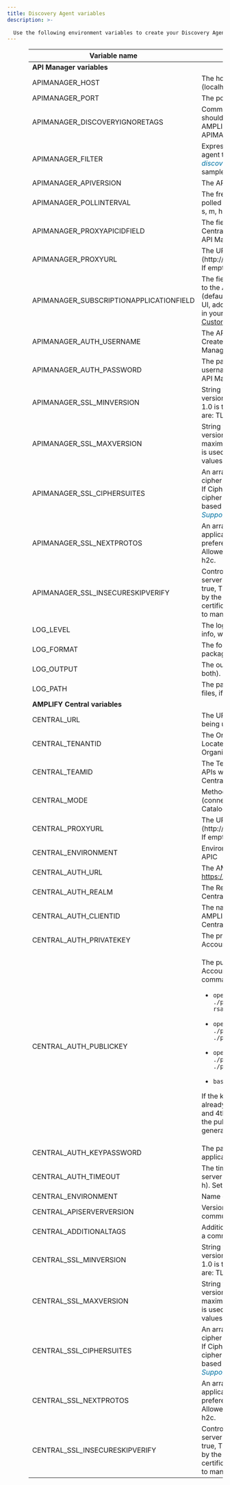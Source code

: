```yaml
---
title: Discovery Agent variables
description: >-
  
  Use the following environment variables to create your Discovery Agent env_vars file. for additional information, see Deploy your agents.
---
```

<table style="width: 90%;mc-table-style: url('../Resources/TableStyles/SynchTableStyle_noshade.css');margin-left: auto;margin-right: 0;" class="TableStyle-SynchTableStyle_interop" cellspacing="0">
            <col class="TableStyle-SynchTableStyle_interop-Column-Column1" style="width: 304px;" />
            <col class="TableStyle-SynchTableStyle_interop-Column-Column1" style="width: 214px;" />
            <thead>
                <tr class="TableStyle-SynchTableStyle_interop-Head-Header1">
                    <th class="TableStyle-SynchTableStyle_interop-HeadE-Column1-Header1"><strong>Variable name</strong>
                    </th>
                    <th class="TableStyle-SynchTableStyle_interop-HeadD-Column1-Header1"><strong>Description</strong>
                    </th>
                </tr>
            </thead>
            <tbody>
                <tr class="TableStyle-SynchTableStyle_interop-Body-Body2">
                    <td class="TableStyle-SynchTableStyle_interop-BodyD-Column1-Body2" colspan="2"><strong>API Manager variables</strong>
                    </td>
                </tr>
                <tr class="TableStyle-SynchTableStyle_interop-Body-Body2">
                    <td class="TableStyle-SynchTableStyle_interop-BodyE-Column1-Body2">APIMANAGER_HOST</td>
                    <td class="TableStyle-SynchTableStyle_interop-BodyD-Column1-Body2">The host API Manager is running on (localhost).</td>
                </tr>
                <tr class="TableStyle-SynchTableStyle_interop-Body-Body2">
                    <td class="TableStyle-SynchTableStyle_interop-BodyE-Column1-Body2">APIMANAGER_PORT</td>
                    <td class="TableStyle-SynchTableStyle_interop-BodyD-Column1-Body2">The port API Manager is listening on.</td>
                </tr>
                <tr class="TableStyle-SynchTableStyle_interop-Body-Body2">
                    <td class="TableStyle-SynchTableStyle_interop-BodyE-Column1-Body2">APIMANAGER_DISCOVERYIGNORETAGS</td>
                    <td class="TableStyle-SynchTableStyle_interop-BodyD-Column1-Body2">Comma-separated blacklist of tags that should not be on a Proxy before sending to AMPLIFY Central. Take precedence over APIMANAGER_FILTER</td>
                </tr>
                <tr class="TableStyle-SynchTableStyle_interop-Body-Body2">
                    <td class="TableStyle-SynchTableStyle_interop-BodyE-Column1-Body2"><a name="APIMANAGER_FILTER"></a>APIMANAGER_FILTER</td>
                    <td class="TableStyle-SynchTableStyle_interop-BodyD-Column1-Body2">Expression to filter the API you want the agent to discover. See <MadCap:xref href="Filtering APIs to be discovered.htm"><span style="color: #0073a5;" class="mcFormatColor"><i>Filtering APIs to be discovered</i></span></MadCap:xref> for conditional expression samples. </td>
                </tr>
                <tr class="TableStyle-SynchTableStyle_interop-Body-Body2">
                    <td class="TableStyle-SynchTableStyle_interop-BodyE-Column1-Body2">APIMANAGER_APIVERSION</td>
                    <td class="TableStyle-SynchTableStyle_interop-BodyD-Column1-Body2">The API version of the API Manager (1.3).</td>
                </tr>
                <tr class="TableStyle-SynchTableStyle_interop-Body-Body2">
                    <td class="TableStyle-SynchTableStyle_interop-BodyE-Column1-Body2">APIMANAGER_POLLINTERVAL</td>
                    <td class="TableStyle-SynchTableStyle_interop-BodyD-Column1-Body2">The frequency in which API Manager is polled for new endpoints (default=ns, us, ms, s, m, h). Set to <strong>30s</strong>.</td>
                </tr>
                <tr class="TableStyle-SynchTableStyle_interop-Body-Body2">
                    <td class="TableStyle-SynchTableStyle_interop-BodyE-Column1-Body2"><a name="APIMANAGER_PROXYAPICIDFIELD"></a>APIMANAGER_PROXYAPICIDFIELD</td>
                    <td class="TableStyle-SynchTableStyle_interop-BodyD-Column1-Body2">The field name used to store AMPLIFY Central identifier for the frontend proxy in API Manager.</td>
                </tr>
                <tr class="TableStyle-SynchTableStyle_interop-Body-Body2">
                    <td class="TableStyle-SynchTableStyle_interop-BodyE-Column1-Body2">APIMANAGER_PROXYURL</td>
                    <td class="TableStyle-SynchTableStyle_interop-BodyD-Column1-Body2">The URL for the proxy for API Manager (http://username:password@hostname:port). If empty, no proxy is defined.</td>
                </tr>
                <tr class="TableStyle-SynchTableStyle_interop-Body-Body2">
                    <td class="TableStyle-SynchTableStyle_interop-BodyE-Column1-Body2">APIMANAGER_SUBSCRIPTIONAPPLICATIONFIELD</td>
                    <td class="TableStyle-SynchTableStyle_interop-BodyD-Column1-Body2">The field name used to save subscription IDs to the API Manager application (default=subscriptions). To display this in the UI, add a custom property under applications in your API Manager configuration. See <a href="https://docs.axway.com/bundle/axway-open-docs/page/docs/apim_administration/apimgr_admin/api_mgmt_custom/index.html#customize-api-manager-data">Customize API Manager</a>. </td>
                </tr>
                <tr class="TableStyle-SynchTableStyle_interop-Body-Body2">
                    <td class="TableStyle-SynchTableStyle_interop-BodyE-Column1-Body2">APIMANAGER_AUTH_USERNAME</td>
                    <td class="TableStyle-SynchTableStyle_interop-BodyD-Column1-Body2">The API Manager username for this agent. Created in API Manager (must be API Manager Admin).</td>
                </tr>
                <tr class="TableStyle-SynchTableStyle_interop-Body-Body2">
                    <td class="TableStyle-SynchTableStyle_interop-BodyE-Column1-Body2">APIMANAGER_AUTH_PASSWORD</td>
                    <td class="TableStyle-SynchTableStyle_interop-BodyD-Column1-Body2">The password created for the API Manager username created for this agent (created in API Manager).</td>
                </tr>
                <tr class="TableStyle-SynchTableStyle_interop-Body-Body2">
                    <td class="TableStyle-SynchTableStyle_interop-BodyE-Column1-Body2">APIMANAGER_SSL_MINVERSION</td>
                    <td class="TableStyle-SynchTableStyle_interop-BodyD-Column1-Body2">String value for the minimum SSL/TLS version that is acceptable. If zero, empty TLS 1.0 is taken as the minimum. Allowed values are: TLS1.0, TLS1.1, TLS1.2, TLS1.3.</td>
                </tr>
                <tr class="TableStyle-SynchTableStyle_interop-Body-Body2">
                    <td class="TableStyle-SynchTableStyle_interop-BodyE-Column1-Body2">APIMANAGER_SSL_MAXVERSION</td>
                    <td class="TableStyle-SynchTableStyle_interop-BodyD-Column1-Body2">String value for the maximum SSL/TLS version that is acceptable. If empty, then the maximum version supported by this package is used, which is currently TLS 1.3. Allowed values are: TLS1.0, TLS1.1, TLS1.2, TLS1.3.</td>
                </tr>
                <tr class="TableStyle-SynchTableStyle_interop-Body-Body2">
                    <td class="TableStyle-SynchTableStyle_interop-BodyE-Column1-Body2">APIMANAGER_SSL_CIPHERSUITES</td>
                    <td class="TableStyle-SynchTableStyle_interop-BodyD-Column1-Body2">An array of strings. It is a list of supported cipher suites for TLS versions up to TLS 1.2. If CipherSuites is nil, a default list of secure cipher suites is used, with a preference order based on hardware performance. See <MadCap:xref href="SSL TLS advanced.htm#Supporte"><span style="color: #0073a5;" class="mcFormatColor"><i>Supported Cipher Suites</i></span></MadCap:xref>.</td>
                </tr>
                <tr class="TableStyle-SynchTableStyle_interop-Body-Body2">
                    <td class="TableStyle-SynchTableStyle_interop-BodyE-Column1-Body2">APIMANAGER_SSL_NEXTPROTOS</td>
                    <td class="TableStyle-SynchTableStyle_interop-BodyD-Column1-Body2">An array of strings. It is a list of supported application level protocols, in order of preference, based on the ALPN protocol list. Allowed values are: h2, http/1.0, http/1.1, h2c.</td>
                </tr>
                <tr class="TableStyle-SynchTableStyle_interop-Body-Body2">
                    <td class="TableStyle-SynchTableStyle_interop-BodyE-Column1-Body2">APIMANAGER_SSL_INSECURESKIPVERIFY</td>
                    <td class="TableStyle-SynchTableStyle_interop-BodyD-Column1-Body2">Controls whether a client verifies the server's certificate chain and host name. If true, TLS accepts any certificate presented by the server and any host name in that certificate. In this mode, TLS is susceptible to man-in-the-middle attacks.</td>
                </tr>
                <tr class="TableStyle-SynchTableStyle_interop-Body-Body2">
                    <td class="TableStyle-SynchTableStyle_interop-BodyE-Column1-Body2">LOG_LEVEL</td>
                    <td class="TableStyle-SynchTableStyle_interop-BodyD-Column1-Body2">The log level for output messages (debug, info, warn, error).</td>
                </tr>
                <tr class="TableStyle-SynchTableStyle_interop-Body-Body2">
                    <td class="TableStyle-SynchTableStyle_interop-BodyE-Column1-Body2">LOG_FORMAT</td>
                    <td class="TableStyle-SynchTableStyle_interop-BodyD-Column1-Body2">The format to print log messages (json, line, package).</td>
                </tr>
                <tr class="TableStyle-SynchTableStyle_interop-Body-Body2">
                    <td class="TableStyle-SynchTableStyle_interop-BodyE-Column1-Body2">LOG_OUTPUT</td>
                    <td class="TableStyle-SynchTableStyle_interop-BodyD-Column1-Body2">The output for the log lines (stdout, file, both).</td>
                </tr>
                <tr class="TableStyle-SynchTableStyle_interop-Body-Body2">
                    <td class="TableStyle-SynchTableStyle_interop-BodyE-Column1-Body2">LOG_PATH</td>
                    <td class="TableStyle-SynchTableStyle_interop-BodyD-Column1-Body2">The path (relative or absolute) to save logs files, if output type file or both.</td>
                </tr>
                <tr class="TableStyle-SynchTableStyle_interop-Body-Body2">
                    <td class="TableStyle-SynchTableStyle_interop-BodyD-Column1-Body2" colspan="2"><strong>AMPLIFY Central variables</strong>
                    </td>
                </tr>
                <tr class="TableStyle-SynchTableStyle_interop-Body-Body2">
                    <td class="TableStyle-SynchTableStyle_interop-BodyE-Column1-Body2">CENTRAL_URL</td>
                    <td class="TableStyle-SynchTableStyle_interop-BodyD-Column1-Body2">The URL to the AMPLIFY Central instance being used for this Discovery Agent.</td>
                </tr>
                <tr class="TableStyle-SynchTableStyle_interop-Body-Body2">
                    <td class="TableStyle-SynchTableStyle_interop-BodyE-Column1-Body2">CENTRAL_TENANTID</td>
                    <td class="TableStyle-SynchTableStyle_interop-BodyD-Column1-Body2">The Organization ID from AMPLIFY Central. Locate this at Platform &gt; User &gt; Organization.</td>
                </tr>
                <tr class="TableStyle-SynchTableStyle_interop-Body-Body2">
                    <td class="TableStyle-SynchTableStyle_interop-BodyE-Column1-Body2">CENTRAL_TEAMID</td>
                    <td class="TableStyle-SynchTableStyle_interop-BodyD-Column1-Body2">The Team ID in AMPLIFY Central that all AWS APIs will be linked. Locate this at AMPLIFY Central &gt; Access &gt; Teams.</td>
                </tr>
                <tr class="TableStyle-SynchTableStyle_interop-Body-Body2">
                    <td class="TableStyle-SynchTableStyle_interop-BodyE-Column1-Body2"><a name="CENTRAL_MODE"></a>CENTRAL_MODE</td>
                    <td class="TableStyle-SynchTableStyle_interop-BodyD-Column1-Body2">Method to send endpoints back to Central. (connected = API Server, disconnected = Catalog).</td>
                </tr>
                <tr class="TableStyle-SynchTableStyle_interop-Body-Body2">
                    <td class="TableStyle-SynchTableStyle_interop-BodyE-Column1-Body2">CENTRAL_PROXYURL</td>
                    <td class="TableStyle-SynchTableStyle_interop-BodyD-Column1-Body2">The URL for the proxy for Amplify Central (http://username:password@hostname:port). If empty, no proxy is defined.</td>
                </tr>
                <tr class="TableStyle-SynchTableStyle_interop-Body-Body2">
                    <td class="TableStyle-SynchTableStyle_interop-BodyE-Column1-Body2">CENTRAL_ENVIRONMENT</td>
                    <td class="TableStyle-SynchTableStyle_interop-BodyD-Column1-Body2">Environment that is set by download kit in APIC</td>
                </tr>
                <tr class="TableStyle-SynchTableStyle_interop-Body-Body2">
                    <td class="TableStyle-SynchTableStyle_interop-BodyE-Column1-Body2">CENTRAL_AUTH_URL</td>
                    <td class="TableStyle-SynchTableStyle_interop-BodyD-Column1-Body2">The AMPLIFY login URL: <a href="https://login.axway.com/auth">https://login.axway.com/auth</a></td>
                </tr>
                <tr class="TableStyle-SynchTableStyle_interop-Body-Body2">
                    <td class="TableStyle-SynchTableStyle_interop-BodyE-Column1-Body2">CENTRAL_AUTH_REALM</td>
                    <td class="TableStyle-SynchTableStyle_interop-BodyD-Column1-Body2">The Realm used to authenticate for AMPLIFY Central.</td>
                </tr>
                <tr class="TableStyle-SynchTableStyle_interop-Body-Body2">
                    <td class="TableStyle-SynchTableStyle_interop-BodyE-Column1-Body2">CENTRAL_AUTH_CLIENTID</td>
                    <td class="TableStyle-SynchTableStyle_interop-BodyD-Column1-Body2">The name of the Service Account created in AMPLIFY Central. Locate this at AMPLIFY Central &gt; Access &gt; Service Accounts.</td>
                </tr>
                <tr class="TableStyle-SynchTableStyle_interop-Body-Body2">
                    <td class="TableStyle-SynchTableStyle_interop-BodyE-Column1-Body2">CENTRAL_AUTH_PRIVATEKEY</td>
                    <td class="TableStyle-SynchTableStyle_interop-BodyD-Column1-Body2">The private key associated with the Service Account.</td>
                </tr>
                <tr class="TableStyle-SynchTableStyle_interop-Body-Body2">
                    <td class="TableStyle-SynchTableStyle_interop-BodyE-Column1-Body2">CENTRAL_AUTH_PUBLICKEY</td>
                    <td class="TableStyle-SynchTableStyle_interop-BodyD-Column1-Body2">
                        <p>The public key associated to the Service Account. Extract using the following commands:</p>
                        <ul>
                            <li>
                                <p><code>openssl genpkey -algorithm RSA -out ./private_key.pem -pkeyopt rsa_keygen_bits:2048</code>
                                </p>
                            </li>
                            <li>
                                <p><code>openssl rsa -pubout -in ./private_key.pem -out ./public_key.pem</code>
                                </p>
                            </li>
                            <li>
                                <p><code>openssl rsa -pubout -in ./private_key.pem -out ./public_key.der -outform der</code>
                                </p>
                            </li>
                            <li>
                                <p><code>base64 ./public_key.der &gt; ./public_key</code>
                                </p>
                            </li>
                        </ul>
                        <p>If the keys for APIC service account have already been generated, then only the 3rd and 4th bullet points need to be run using the public key that was previously generated.</p>
                    </td>
                </tr>
                <tr class="TableStyle-SynchTableStyle_interop-Body-Body2">
                    <td class="TableStyle-SynchTableStyle_interop-BodyE-Column1-Body2">CENTRAL_AUTH_KEYPASSWORD</td>
                    <td class="TableStyle-SynchTableStyle_interop-BodyD-Column1-Body2">The password for the private key, if applicable.</td>
                </tr>
                <tr class="TableStyle-SynchTableStyle_interop-Body-Body2">
                    <td class="TableStyle-SynchTableStyle_interop-BodyE-Column1-Body2">CENTRAL_AUTH_TIMEOUT</td>
                    <td class="TableStyle-SynchTableStyle_interop-BodyD-Column1-Body2">The timeout to wait for the authentication server to respond (ns - default, us, ms, s, m, h). Set to <strong>10s</strong>.</td>
                </tr>
                <tr class="TableStyle-SynchTableStyle_interop-Body-Body2">
                    <td class="TableStyle-SynchTableStyle_interop-BodyE-Column1-Body2">CENTRAL_ENVIRONMENT</td>
                    <td class="TableStyle-SynchTableStyle_interop-BodyD-Column1-Body2">Name of the AMPLIFY Central environment.</td>
                </tr>
                <tr class="TableStyle-SynchTableStyle_interop-Body-Body2">
                    <td class="TableStyle-SynchTableStyle_interop-BodyE-Column1-Body2">CENTRAL_APISERVERVERSION</td>
                    <td class="TableStyle-SynchTableStyle_interop-BodyD-Column1-Body2">Version of the API Server that the agent will communicate with</td>
                </tr>
                <tr class="TableStyle-SynchTableStyle_interop-Body-Body2">
                    <td class="TableStyle-SynchTableStyle_interop-BodyE-Column1-Body2">CENTRAL_ADDITIONALTAGS</td>
                    <td class="TableStyle-SynchTableStyle_interop-BodyD-Column1-Body2">Additional tag names to publish separated by a comma.
</td>
                </tr>
                <tr class="TableStyle-SynchTableStyle_interop-Body-Body2">
                    <td class="TableStyle-SynchTableStyle_interop-BodyE-Column1-Body2">CENTRAL_SSL_MINVERSION</td>
                    <td class="TableStyle-SynchTableStyle_interop-BodyD-Column1-Body2">String value for the minimum SSL/TLS version that is acceptable. If zero, empty TLS 1.0 is taken as the minimum. Allowed values are: TLS1.0, TLS1.1, TLS1.2, TLS1.3.</td>
                </tr>
                <tr class="TableStyle-SynchTableStyle_interop-Body-Body2">
                    <td class="TableStyle-SynchTableStyle_interop-BodyE-Column1-Body2">CENTRAL_SSL_MAXVERSION</td>
                    <td class="TableStyle-SynchTableStyle_interop-BodyD-Column1-Body2">String value for the maximum SSL/TLS version that is acceptable. If empty, then the maximum version supported by this package is used, which is currently TLS 1.3. Allowed values are: TLS1.0, TLS1.1, TLS1.2, TLS1.3.</td>
                </tr>
                <tr class="TableStyle-SynchTableStyle_interop-Body-Body2">
                    <td class="TableStyle-SynchTableStyle_interop-BodyE-Column1-Body2">CENTRAL_SSL_CIPHERSUITES</td>
                    <td class="TableStyle-SynchTableStyle_interop-BodyD-Column1-Body2">An array of strings. It is a list of supported cipher suites for TLS versions up to TLS 1.2. If CipherSuites is nil, a default list of secure cipher suites is used, with a preference order based on hardware performance. See <MadCap:xref href="SSL TLS advanced.htm#Supporte"><span style="color: #0073a5;" class="mcFormatColor"><i>Supported Cipher Suites</i></span></MadCap:xref>.</td>
                </tr>
                <tr class="TableStyle-SynchTableStyle_interop-Body-Body2">
                    <td class="TableStyle-SynchTableStyle_interop-BodyE-Column1-Body2">CENTRAL_SSL_NEXTPROTOS</td>
                    <td class="TableStyle-SynchTableStyle_interop-BodyD-Column1-Body2">An array of strings. It is a list of supported application level protocols, in order of preference, based on the ALPN protocol list. Allowed values are: h2, http/1.0, http/1.1, h2c.</td>
                </tr>
                <tr class="TableStyle-SynchTableStyle_interop-Body-Body2">
                    <td class="TableStyle-SynchTableStyle_interop-BodyB-Column1-Body2">CENTRAL_SSL_INSECURESKIPVERIFY</td>
                    <td class="TableStyle-SynchTableStyle_interop-BodyA-Column1-Body2">Controls whether a client verifies the server's certificate chain and host name. If true, TLS accepts any certificate presented by the server and any host name in that certificate. In this mode, TLS is susceptible to man-in-the-middle attacks.</td>
                </tr>
            </tbody>
        </table>